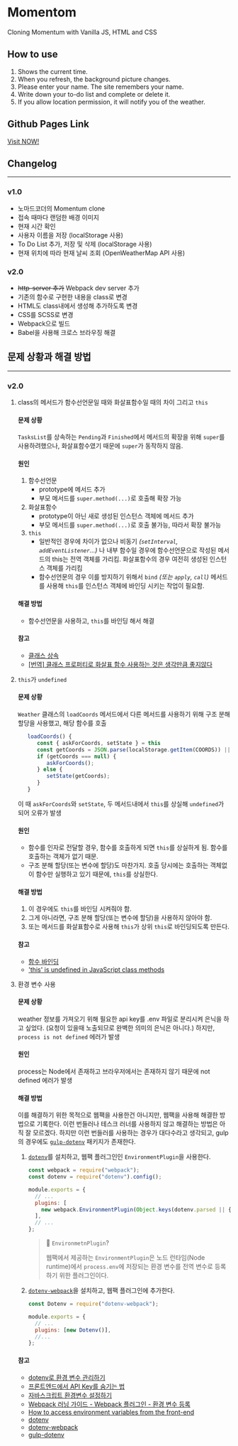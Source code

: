 # Momentom

Cloning Momentum with Vanilla JS, HTML and CSS

## How to use

1. Shows the current time.
2. When you refresh, the background picture changes.
3. Please enter your name. The site remembers your name.
4. Write down your to-do list and complete or delete it.
5. If you allow location permission, it will notify you of the weather.

## Github Pages Link

[Visit NOW!](https://nabeomki.github.io/momentom/)

## Changelog

---

### v1.0

- 노마드코더의 Momentum clone
- 접속 때마다 랜덤한 배경 이미지
- 현재 시간 확인
- 사용자 이름을 저장 (localStorage 사용)
- To Do List 추가, 저장 및 삭제 (localStorage 사용)
- 현재 위치에 따라 현재 날씨 조회 (OpenWeatherMap API 사용)

### v2.0

- ~~http-server 추가~~ Webpack dev server 추가
- 기존의 함수로 구현한 내용을 class로 변경
- HTML도 class내에서 생성해 추가하도록 변경
- CSS를 SCSS로 변경
- Webpack으로 빌드
- Babel을 사용해 크로스 브라우징 해결

## 문제 상황과 해결 방법

---

### v2.0

1. class의 메서드가 함수선언문일 때와 화살표함수일 때의 차이 그리고 `this`

   #### 문제 상황

   `TasksList`를 상속하는 `Pending`과 `Finished`에서 메서드의 확장을 위해 `super`를 사용하려했으나, 화살표함수였기 때문에 `super`가 동작하지 않음.

   #### 원인

   1. 함수선언문
      - prototype에 메서드 추가
      - 부모 메서드를 `super.method(...)`로 호출해 확장 가능
   2. 화살표함수
      - prototype이 아닌 새로 생성된 인스턴스 객체에 메서드 추가
      - 부모 메서드를 `super.method(...)`로 호출 불가능, 따라서 확장 불가능
   3. `this`
      - 일반적인 경우에 차이가 없으나 비동기 _(`setInterval`, `addEventListener`...)_ 나 내부 함수일 경우에 함수선언문으로 작성된 메서드의 this는 전역 객체를 가리킴. 화살표함수의 경우 여전히 생성된 인스턴스 객체를 가리킴
      - 함수선언문의 경우 이를 방지하기 위해서 `bind` _(또는 `apply`, `call`)_ 메서드를 사용해 `this`를 인스턴스 객체에 바인딩 시키는 작업이 필요함.

   #### 해결 방법

   - 함수선언문을 사용하고, `this`를 바인딩 해서 해결

   #### 참고

   - [클래스 상속](https://ko.javascript.info/class-inheritance)
   - [[번역] 클래스 프로퍼티로 화살표 함수 사용하는 것은 생각만큼 좋지않다](https://hoilzz.github.io/javascript/arrow-functions-in-class-properties/)

2. `this`가 `undefined`

   #### 문제 상황

   `Weather` 클래스의 `loadCoords` 메서드에서 다른 메서드를 사용하기 위해 구조 분해 할당을 사용했고, 해당 함수를 호출

   ```js
      loadCoords() {
         const { askForCoords, setState } = this
         const getCoords = JSON.parse(localStorage.getItem(COORDS)) || null;
         if (getCoords === null) {
            askForCoords();
         } else {
            setState(getCoords);
         }
      }
   ```

   이 때 `askForCoords`와 `setState`, 두 메서드내에서 `this`를 상실해 `undefined`가 되어 오류가 발생

   #### 원인

   - 함수를 인자로 전달할 경우, 함수를 호출하게 되면 `this`를 상실하게 됨. 함수를 호출하는 객체가 없기 때문.
   - 구조 분해 할당(또는 변수에 할당)도 마찬가지. 호출 당시에는 호출하는 객체없이 함수만 실행하고 있기 때문에, `this`를 상실한다.

   #### 해결 방법

   1. 이 경우에도 `this`를 바인딩 시켜줘야 함.
   2. 그게 아니라면, 구조 분해 할당(또는 변수에 할당)을 사용하지 않아야 함.
   3. 또는 메서드를 화살표함수로 사용해 `this`가 상위 `this`로 바인딩되도록 만든다.

   #### 참고

   - [함수 바인딩](https://ko.javascript.info/bind)
   - ['this' is undefined in JavaScript class methods](https://stackoverflow.com/questions/4011793/this-is-undefined-in-javascript-class-methods)

3. 환경 변수 사용

   #### 문제 상황

   weather 정보를 가져오기 위해 필요한 api key를 .env 파일로 분리시켜 은닉을 하고 싶었다. (요청이 있을때 노출되므로 완벽한 의미의 은닉은 아니다.) 하지만, `process is not defined` 에러가 발생

   #### 원인

   process는 Node에서 존재하고 브라우저에서는 존재하지 않기 때문에 not defined 에러가 발생

   #### 해결 방법

   이를 해결하기 위한 목적으로 웹팩을 사용한건 아니지만, 웹팩을 사용해 해결한 방법으로 기록한다. 이런 번들러나 테스크 러너를 사용하지 않고 해결하는 방법은 아직 잘 모르겠다. 하지만 이런 번들러를 사용하는 경우가 대다수라고 생각되고, gulp의 경우에도 [`gulp-dotenv`](https://www.npmjs.com/package/gulp-dotenv) 패키지가 존재한다.

   1. [`dotenv`](https://www.npmjs.com/package/dotenv)를 설치하고, 웹팩 플러그인인 `EnvironmentPlugin`을 사용한다.

      ```js
      const webpack = require("webpack");
      const dotenv = require("dotenv").config();

      module.exports = {
        // ...
        plugins: [
          new webpack.EnvironmentPlugin(Object.keys(dotenv.parsed || {})),
        ],
        // ...
      };
      ```

      > 🧐 `EnvironmetnPlugin`?
      >
      > 웹팩에서 제공하는 `EnvironmentPlugin`은 노드 런타임(Node runtime)에서 `process.env`에 저장되는 환경 변수를 전역 변수로 등록하기 위한 플러그인이다.

   2. [`dotenv-webpack`](https://www.npmjs.com/package/dotenv-webpack)을 설치하고, 웹팩 플러그인에 추가한다.

      ```js
      const Dotenv = require("dotenv-webpack");

      module.exports = {
        // ...
        plugins: [new Dotenv()],
        //...
      };
      ```

   #### 참고

   - [dotenv로 환경 변수 관리하기](https://www.daleseo.com/js-dotenv/)
   - [프론트엔드에서 API Key를 숨기는 법](https://velog.io/@0307kwon/%ED%94%84%EB%A1%A0%ED%8A%B8%EC%97%94%EB%93%9C%EC%97%90%EC%84%9C-API-Key%EB%A5%BC-%EC%88%A8%EA%B8%B0%EB%8A%94-%EB%B2%95)
   - [자바스크립트 환경변수 설정하기](https://hjuu.tistory.com/24)
   - [Webpack 러닝 가이드 - Webpack 플러그인 - 환경 변수 등록](https://yamoo9.gitbook.io/webpack/webpack/webpack-plugins/manage-env-variables)
   - [How to access environment variables from the front-end](https://stackoverflow.com/questions/57663555/how-to-access-environment-variables-from-the-front-end)
   - [dotenv](https://www.npmjs.com/package/dotenv)
   - [dotenv-webpack](https://www.npmjs.com/package/dotenv-webpack)
   - [gulp-dotenv](https://www.npmjs.com/package/gulp-dotenv)
